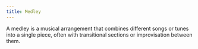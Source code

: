 ```yaml
---
title: Medley
---
```


A medley is a musical arrangement that combines different songs or tunes into a single piece, often with transitional sections or improvisation between them.